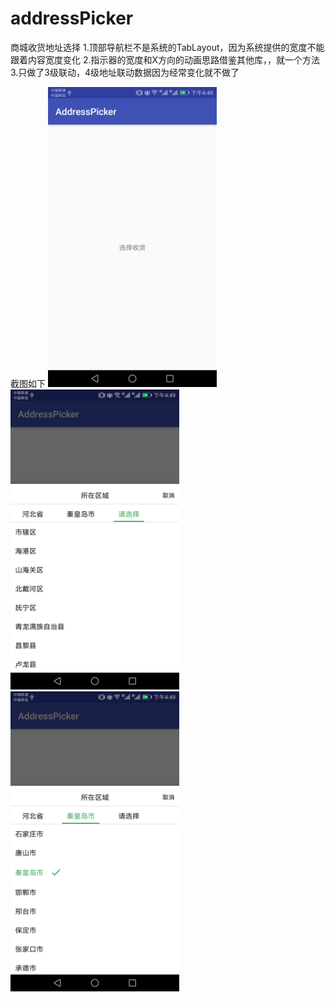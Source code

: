 # addressPicker
 商城收货地址选择
 1.顶部导航栏不是系统的TabLayout，因为系统提供的宽度不能跟着内容宽度变化
 2.指示器的宽度和X方向的动画思路借鉴其他库，，就一个方法
 3.只做了3级联动，4级地址联动数据因为经常变化就不做了

截图如下
<img src="https://github.com/docwei2050/addressPicker/blob/master/screenshot/Screenshot_20180327-164935.png" width=270 height=480 />
<img src="https://github.com/docwei2050/addressPicker/blob/master/screenshot/Screenshot_20180327-164941.png" width=270 height=480 />
<img src="https://github.com/docwei2050/addressPicker/blob/master/screenshot/Screenshot_20180327-164945.png" width=270 height=480 />



